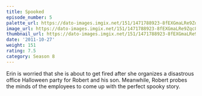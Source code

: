 ```yaml
---
title: Spooked
episode_number: 5
palette_url: https://dato-images.imgix.net/151/1471788923-8fEXGmaLRe9Zqc8DmCadjGnsIGm.jpg?ixlib=rb-1.1.0&ch=DPR%2CWidth&auto=enhance&palette=json
image_url: https://dato-images.imgix.net/151/1471788923-8fEXGmaLRe9Zqc8DmCadjGnsIGm.jpg?ixlib=rb-1.1.0&ch=DPR%2CWidth&auto=compress%2Cformat&w=500
thumbnail_url: https://dato-images.imgix.net/151/1471788923-8fEXGmaLRe9Zqc8DmCadjGnsIGm.jpg?ixlib=rb-1.1.0&ch=DPR%2CWidth&auto=enhance&w=500&h=280&fit=crop&fm=jpg
date: '2011-10-27'
weight: 151
rating: 7.5
category: Season 8
---
```


Erin is worried that she is about to get fired after she organizes a disastrous office Halloween party for Robert and his son. Meanwhile, Robert probes the minds of the employees to come up with the perfect spooky story.